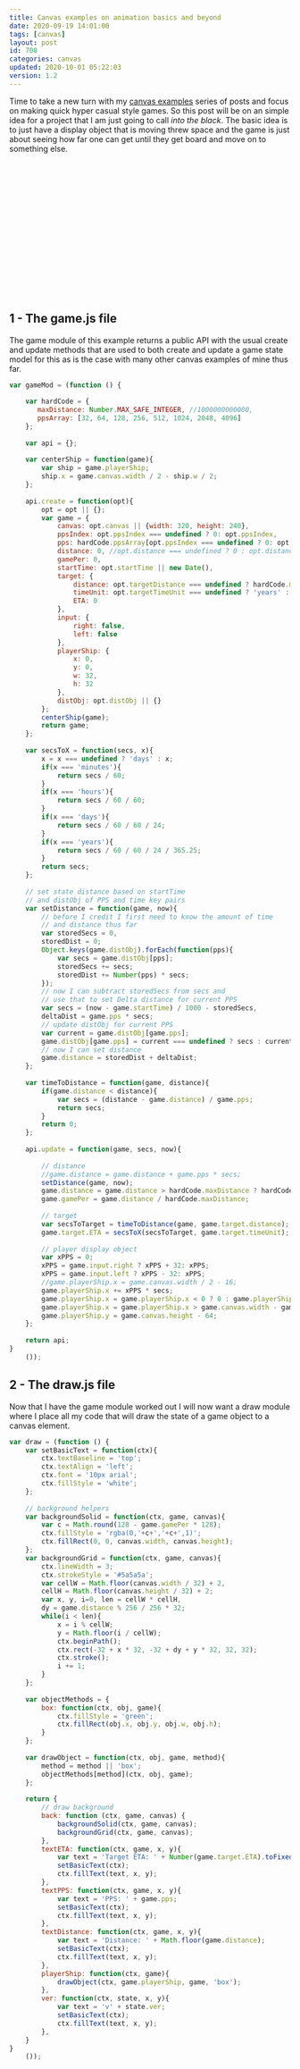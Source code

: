 ```yaml
---
title: Canvas examples on animation basics and beyond
date: 2020-09-19 14:01:00
tags: [canvas]
layout: post
id: 708
categories: canvas
updated: 2020-10-01 05:22:03
version: 1.2
---
```


Time to take a new turn with my [canvas examples](/2020/03/23/canvas-example/) series of posts and focus on making quick hyper casual style games. So this post will be on an simple idea for a project that I am just going to call _into the black_. The basic idea is to just have a display object that is moving threw space and the game is just about seeing how far one can get until they get board and move on to something else.

<!-- more -->

<div id="canvas-app"style="width:320px;height:240px;margin-left:auto;margin-right:auto;"></div>
<script>var gameMod=(function(){var hardCode={maxDistance:Number.MAX_SAFE_INTEGER,ppsArray:[32,64,128,256,512,1024,2048,4096]};var api={};var centerShip=function(game){var ship=game.playerShip;ship.x=game.canvas.width/2-ship.w/2;};api.create=function(opt){opt=opt||{};var game={canvas:opt.canvas||{width:320,height:240},ppsIndex:opt.ppsIndex===undefined?0:opt.ppsIndex,pps:hardCode.ppsArray[opt.ppsIndex===undefined?0:opt.ppsIndex],distance:0,gamePer:0,startTime:opt.startTime||new Date(),target:{distance:opt.targetDistance===undefined?hardCode.maxDistance:targetDistance,timeUnit:opt.targetTimeUnit===undefined?'years':opt.targetTimeUnit,ETA:0},input:{right:false,left:false},playerShip:{x:0,y:0,w:32,h:32},distObj:opt.distObj||{}};centerShip(game);return game;};var secsToX=function(secs,x){x=x===undefined?'days':x;if(x==='minutes'){return secs/60;} if(x==='hours'){return secs/60/60;} if(x==='days'){return secs/60/60/24;} if(x==='years'){return secs/60/60/24/365.25;} return secs;};var setDistance=function(game,now){var storedSecs=0,storedDist=0;Object.keys(game.distObj).forEach(function(pps){var secs=game.distObj[pps];storedSecs+=secs;storedDist+=Number(pps)*secs;});var secs=(now-game.startTime)/1000-storedSecs,deltaDist=game.pps*secs;var current=game.distObj[game.pps];game.distObj[game.pps]=current===undefined?secs:current+secs;game.distance=storedDist+deltaDist;};var timeToDistance=function(game,distance){if(game.distance<distance){var secs=(distance-game.distance)/game.pps;return secs;} return 0;};api.update=function(game,secs,now){setDistance(game,now);game.distance=game.distance>hardCode.maxDistance?hardCode.maxDistance:game.distance;game.gamePer=game.distance/hardCode.maxDistance;var secsToTarget=timeToDistance(game,game.target.distance);game.target.ETA=secsToX(secsToTarget,game.target.timeUnit);var xPPS=0;xPPS=game.input.right?xPPS+32:xPPS;xPPS=game.input.left?xPPS-32:xPPS;game.playerShip.x+=xPPS*secs;game.playerShip.x=game.playerShip.x<0?0:game.playerShip.x;game.playerShip.x=game.playerShip.x>game.canvas.width-game.playerShip.w?game.canvas.width-game.playerShip.w:game.playerShip.x;game.playerShip.y=game.canvas.height-64;};return api;} ());var draw=(function(){var setBasicText=function(ctx){ctx.textBaseline='top';ctx.textAlign='left';ctx.font='10px arial';ctx.fillStyle='white';};var backgroundSolid=function(ctx,game,canvas){var c=Math.round(128-game.gamePer*128);ctx.fillStyle='rgba(0,'+c+','+c+',1)';ctx.fillRect(0,0,canvas.width,canvas.height);};var backgroundGrid=function(ctx,game,canvas){ctx.lineWidth=3;ctx.strokeStyle='#5a5a5a';var cellW=Math.floor(canvas.width/32)+2,cellH=Math.floor(canvas.height/32)+2;var x,y,i=0,len=cellW*cellH,dy=game.distance%256/256*32;while(i<len){x=i%cellW;y=Math.floor(i/cellW);ctx.beginPath();ctx.rect(-32+x*32,-32+dy+y*32,32,32);ctx.stroke();i+=1;}};var objectMethods={box:function(ctx,obj,game){ctx.fillStyle='green';ctx.fillRect(obj.x,obj.y,obj.w,obj.h);}};var drawObject=function(ctx,obj,game,method){method=method||'box';objectMethods[method](ctx,obj,game);};return{back:function(ctx,game,canvas){backgroundSolid(ctx,game,canvas);backgroundGrid(ctx,game,canvas);},textETA:function(ctx,game,x,y){var text='Target ETA: '+Number(game.target.ETA).toFixed(2)+' '+game.target.timeUnit;setBasicText(ctx);ctx.fillText(text,x,y);},textPPS:function(ctx,game,x,y){var text='PPS: '+game.pps;setBasicText(ctx);ctx.fillText(text,x,y);},textDistance:function(ctx,game,x,y){var text='Distance: '+Math.floor(game.distance);setBasicText(ctx);ctx.fillText(text,x,y);},playerShip:function(ctx,game){drawObject(ctx,game.playerShip,game,'box');},ver:function(ctx,state,x,y){var text='v'+state.ver;setBasicText(ctx);ctx.fillText(text,x,y);},}} ());var canvas=document.createElement('canvas'),ctx=canvas.getContext('2d'),container=document.getElementById('canvas-app')||document.body;container.appendChild(canvas);canvas.width=320;canvas.height=240;ctx.translate(0.5,0.5);var state={ver:'0.1.0',lt:new Date(),pointerDown:false,pointerPos:{},game:gameMod.create({canvas:canvas,startTime:new Date(),distObj:{},ppsIndex:0,distance:0,targetTimeUnit:'years'})};var loop=function(){var now=new Date(),t=now-state.lt,secs=t/1000;requestAnimationFrame(loop);gameMod.update(state.game,secs,now);draw.back(ctx,state.game,canvas);draw.playerShip(ctx,state.game);draw.textDistance(ctx,state.game,10,10);draw.textPPS(ctx,state.game,10,20);draw.textETA(ctx,state.game,10,30);draw.ver(ctx,state,2,canvas.height-12);state.lt=now;};loop();var getCanvasRelative=function(e){var canvas=e.target,bx=canvas.getBoundingClientRect();var x=(e.changedTouches?e.changedTouches[0].clientX:e.clientX)-bx.left,y=(e.changedTouches?e.changedTouches[0].clientY:e.clientY)-bx.top;return{x:x,y:y,bx:bx};};var setInputs=function(pos){if(pos.x<canvas.width/2){state.game.input.left=true;state.game.input.right=false;}else{state.game.input.left=false;state.game.input.right=true;}};var onPointerStart=function(e){var pos=state.pointerPos=getCanvasRelative(e);state.pointerDown=true;setInputs(pos);};var onPointerMove=function(e){var pos=state.pointerPos=getCanvasRelative(e);if(state.pointerDown){setInputs(pos);}};var onPointerStop=function(e){state.pointerDown=false;state.game.input.left=false;state.game.input.right=false;};canvas.addEventListener('mousedown',onPointerStart);canvas.addEventListener('mousemove',onPointerMove);canvas.addEventListener('mouseup',onPointerStop);</script>

## 1 - The game.js file

The game module of this example returns a public API with the usual create and update methods that are used to both create and update a game state model for this as is the case with many other canvas examples of mine thus far.

```js
var gameMod = (function () {
 
    var hardCode = {
       maxDistance: Number.MAX_SAFE_INTEGER, //1000000000000,
       ppsArray: [32, 64, 128, 256, 512, 1024, 2048, 4096]
    };
 
    var api = {};
 
    var centerShip = function(game){
        var ship = game.playerShip;
        ship.x = game.canvas.width / 2 - ship.w / 2;
    };
 
    api.create = function(opt){
        opt = opt || {};
        var game = {
            canvas: opt.canvas || {width: 320, height: 240},
            ppsIndex: opt.ppsIndex === undefined ? 0: opt.ppsIndex,
            pps: hardCode.ppsArray[opt.ppsIndex === undefined ? 0: opt.ppsIndex],//opt.pps || hardCode.ppsArray[0],
            distance: 0, //opt.distance === undefined ? 0 : opt.distance,
            gamePer: 0,
            startTime: opt.startTime || new Date(),
            target: {
                distance: opt.targetDistance === undefined ? hardCode.maxDistance : targetDistance,
                timeUnit: opt.targetTimeUnit === undefined ? 'years' : opt.targetTimeUnit,
                ETA: 0
            },
            input: {
                right: false,
                left: false
            },
            playerShip: {
                x: 0,
                y: 0,
                w: 32,
                h: 32
            },
            distObj: opt.distObj || {}
        };
        centerShip(game);
        return game;
    };
 
    var secsToX = function(secs, x){
        x = x === undefined ? 'days' : x;
        if(x === 'minutes'){
            return secs / 60;
        }
        if(x === 'hours'){
            return secs / 60 / 60;
        }
        if(x === 'days'){
            return secs / 60 / 60 / 24;
        }
        if(x === 'years'){
            return secs / 60 / 60 / 24 / 365.25;
        }
        return secs;
    };
 
    // set state distance based on startTime
    // and distObj of PPS and time key pairs
    var setDistance = function(game, now){
        // before I credit I first need to know the amount of time
        // and distance thus far
        var storedSecs = 0,
        storedDist = 0;
        Object.keys(game.distObj).forEach(function(pps){
            var secs = game.distObj[pps];
            storedSecs += secs;
            storedDist += Number(pps) * secs;
        });
        // now I can subtract storedSecs from secs and
        // use that to set Delta distance for current PPS
        var secs = (now - game.startTime) / 1000 - storedSecs,
        deltaDist = game.pps * secs;
        // update distObj for current PPS
        var current = game.distObj[game.pps];
        game.distObj[game.pps] = current === undefined ? secs : current + secs; 
        // now I can set distance
        game.distance = storedDist + deltaDist;
    };
 
    var timeToDistance = function(game, distance){
        if(game.distance < distance){
            var secs = (distance - game.distance) / game.pps;
            return secs;
        }
        return 0;
    };
 
    api.update = function(game, secs, now){
 
        // distance
        //game.distance = game.distance + game.pps * secs;
        setDistance(game, now);
        game.distance = game.distance > hardCode.maxDistance ? hardCode.maxDistance : game.distance;
        game.gamePer = game.distance / hardCode.maxDistance;
 
        // target
        var secsToTarget = timeToDistance(game, game.target.distance);
        game.target.ETA = secsToX(secsToTarget, game.target.timeUnit);
 
        // player display object
        var xPPS = 0;
        xPPS = game.input.right ? xPPS + 32: xPPS;
        xPPS = game.input.left ? xPPS - 32: xPPS;
        //game.playerShip.x = game.canvas.width / 2 - 16;
        game.playerShip.x += xPPS * secs;
        game.playerShip.x = game.playerShip.x < 0 ? 0 : game.playerShip.x;
        game.playerShip.x = game.playerShip.x > game.canvas.width - game.playerShip.w ? game.canvas.width - game.playerShip.w : game.playerShip.x;
        game.playerShip.y = game.canvas.height - 64;
    };
 
    return api;
}
    ());

```

## 2 - The draw.js file

Now that I have the game module worked out I will now want a draw module where I place all my code that will draw the state of a game object to a canvas element.

```js
var draw = (function () {
    var setBasicText = function(ctx){
        ctx.textBaseline = 'top';
        ctx.textAlign = 'left';
        ctx.font = '10px arial';
        ctx.fillStyle = 'white';
    };
 
    // background helpers
    var backgroundSolid = function(ctx, game, canvas){
        var c = Math.round(128 - game.gamePer * 128);
        ctx.fillStyle = 'rgba(0,'+c+','+c+',1)';
        ctx.fillRect(0, 0, canvas.width, canvas.height);
    };
    var backgroundGrid = function(ctx, game, canvas){
        ctx.lineWidth = 3;
        ctx.strokeStyle = '#5a5a5a';
        var cellW = Math.floor(canvas.width / 32) + 2,
        cellH = Math.floor(canvas.height / 32) + 2;
        var x, y, i=0, len = cellW * cellH,
        dy = game.distance % 256 / 256 * 32;
        while(i < len){
            x = i % cellW;
            y = Math.floor(i / cellW);
            ctx.beginPath();
            ctx.rect(-32 + x * 32, -32 + dy + y * 32, 32, 32);
            ctx.stroke();
            i += 1;
        }
    };
 
    var objectMethods = {
        box: function(ctx, obj, game){
            ctx.fillStyle = 'green';
            ctx.fillRect(obj.x, obj.y, obj.w, obj.h);
        }
    };
 
    var drawObject = function(ctx, obj, game, method){
        method = method || 'box';
        objectMethods[method](ctx, obj, game);
    };
 
    return {
        // draw background
        back: function (ctx, game, canvas) {
            backgroundSolid(ctx, game, canvas);
            backgroundGrid(ctx, game, canvas);
        },
        textETA: function(ctx, game, x, y){
            var text = 'Target ETA: ' + Number(game.target.ETA).toFixed(2) + ' ' + game.target.timeUnit;
            setBasicText(ctx);
            ctx.fillText(text, x, y);
        },
        textPPS: function(ctx, game, x, y){
            var text = 'PPS: ' + game.pps;
            setBasicText(ctx);
            ctx.fillText(text, x, y);
        },
        textDistance: function(ctx, game, x, y){
            var text = 'Distance: ' + Math.floor(game.distance);
            setBasicText(ctx);
            ctx.fillText(text, x, y);
        },
        playerShip: function(ctx, game){
            drawObject(ctx, game.playerShip, game, 'box');
        },
        ver: function(ctx, state, x, y){
            var text = 'v' + state.ver;
            setBasicText(ctx);
            ctx.fillText(text, x, y);
        },
    }
}
    ());
```